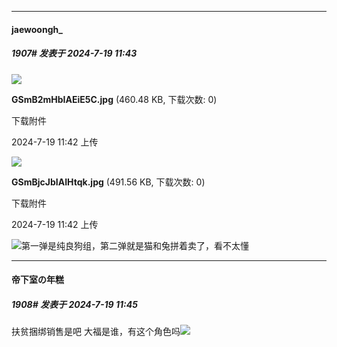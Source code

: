 ﻿
*****

####  jaewoongh_  
##### 1907#       发表于 2024-7-19 11:43

<img src="https://img.saraba1st.com/forum/202407/19/114257esy1wjvo1vv1cz82.jpg" referrerpolicy="no-referrer">

<strong>GSmB2mHbIAEiE5C.jpg</strong> (460.48 KB, 下载次数: 0)

下载附件

2024-7-19 11:42 上传

<img src="https://img.saraba1st.com/forum/202407/19/114256ciege1qm9gx9o774.jpg" referrerpolicy="no-referrer">

<strong>GSmBjcJbIAIHtqk.jpg</strong> (491.56 KB, 下载次数: 0)

下载附件

2024-7-19 11:42 上传

<img src="https://static.saraba1st.com/image/smiley/face2017/068.png" referrerpolicy="no-referrer">第一弹是纯良狗组，第二弹就是猫和兔拼着卖了，看不太懂

*****

####  帝下室の年糕  
##### 1908#       发表于 2024-7-19 11:45

扶贫捆绑销售是吧
大福是谁，有这个角色吗<img src="https://static.saraba1st.com/image/smiley/face2017/049.png" referrerpolicy="no-referrer">

